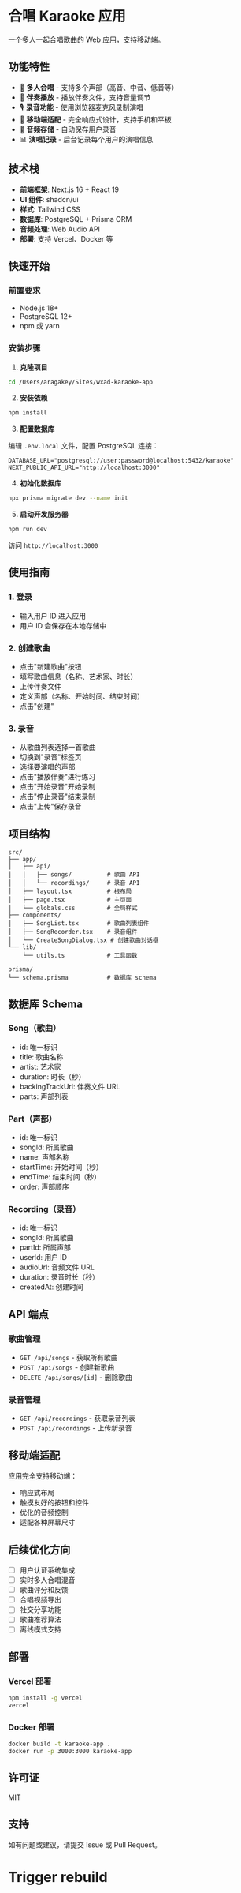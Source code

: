 # 合唱 Karaoke 应用

一个多人一起合唱歌曲的 Web 应用，支持移动端。

## 功能特性

- 🎤 **多人合唱** - 支持多个声部（高音、中音、低音等）
- 🎵 **伴奏播放** - 播放伴奏文件，支持音量调节
- 🎙️ **录音功能** - 使用浏览器麦克风录制演唱
- 📱 **移动端适配** - 完全响应式设计，支持手机和平板
- 💾 **音频存储** - 自动保存用户录音
- 📊 **演唱记录** - 后台记录每个用户的演唱信息

## 技术栈

- **前端框架**: Next.js 16 + React 19
- **UI 组件**: shadcn/ui
- **样式**: Tailwind CSS
- **数据库**: PostgreSQL + Prisma ORM
- **音频处理**: Web Audio API
- **部署**: 支持 Vercel、Docker 等

## 快速开始

### 前置要求

- Node.js 18+
- PostgreSQL 12+
- npm 或 yarn

### 安装步骤

1. **克隆项目**
```bash
cd /Users/aragakey/Sites/wxad-karaoke-app
```

2. **安装依赖**
```bash
npm install
```

3. **配置数据库**

编辑 `.env.local` 文件，配置 PostgreSQL 连接：
```env
DATABASE_URL="postgresql://user:password@localhost:5432/karaoke"
NEXT_PUBLIC_API_URL="http://localhost:3000"
```

4. **初始化数据库**
```bash
npx prisma migrate dev --name init
```

5. **启动开发服务器**
```bash
npm run dev
```

访问 `http://localhost:3000`

## 使用指南

### 1. 登录
- 输入用户 ID 进入应用
- 用户 ID 会保存在本地存储中

### 2. 创建歌曲
- 点击"新建歌曲"按钮
- 填写歌曲信息（名称、艺术家、时长）
- 上传伴奏文件
- 定义声部（名称、开始时间、结束时间）
- 点击"创建"

### 3. 录音
- 从歌曲列表选择一首歌曲
- 切换到"录音"标签页
- 选择要演唱的声部
- 点击"播放伴奏"进行练习
- 点击"开始录音"开始录制
- 点击"停止录音"结束录制
- 点击"上传"保存录音

## 项目结构

```
src/
├── app/
│   ├── api/
│   │   ├── songs/          # 歌曲 API
│   │   └── recordings/     # 录音 API
│   ├── layout.tsx          # 根布局
│   ├── page.tsx            # 主页面
│   └── globals.css         # 全局样式
├── components/
│   ├── SongList.tsx        # 歌曲列表组件
│   ├── SongRecorder.tsx    # 录音组件
│   └── CreateSongDialog.tsx # 创建歌曲对话框
└── lib/
    └── utils.ts            # 工具函数

prisma/
└── schema.prisma           # 数据库 schema
```

## 数据库 Schema

### Song（歌曲）
- id: 唯一标识
- title: 歌曲名称
- artist: 艺术家
- duration: 时长（秒）
- backingTrackUrl: 伴奏文件 URL
- parts: 声部列表

### Part（声部）
- id: 唯一标识
- songId: 所属歌曲
- name: 声部名称
- startTime: 开始时间（秒）
- endTime: 结束时间（秒）
- order: 声部顺序

### Recording（录音）
- id: 唯一标识
- songId: 所属歌曲
- partId: 所属声部
- userId: 用户 ID
- audioUrl: 音频文件 URL
- duration: 录音时长（秒）
- createdAt: 创建时间

## API 端点

### 歌曲管理
- `GET /api/songs` - 获取所有歌曲
- `POST /api/songs` - 创建新歌曲
- `DELETE /api/songs/[id]` - 删除歌曲

### 录音管理
- `GET /api/recordings` - 获取录音列表
- `POST /api/recordings` - 上传新录音

## 移动端适配

应用完全支持移动端：
- 响应式布局
- 触摸友好的按钮和控件
- 优化的音频控制
- 适配各种屏幕尺寸

## 后续优化方向

- [ ] 用户认证系统集成
- [ ] 实时多人合唱混音
- [ ] 歌曲评分和反馈
- [ ] 合唱视频导出
- [ ] 社交分享功能
- [ ] 歌曲推荐算法
- [ ] 离线模式支持

## 部署

### Vercel 部署
```bash
npm install -g vercel
vercel
```

### Docker 部署
```bash
docker build -t karaoke-app .
docker run -p 3000:3000 karaoke-app
```

## 许可证

MIT

## 支持

如有问题或建议，请提交 Issue 或 Pull Request。
# Trigger rebuild
